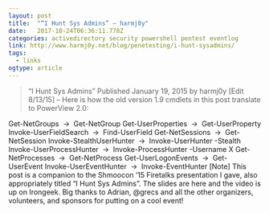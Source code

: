 ```yaml
---
layout: post 
title:  "“I Hunt Sys Admins” – harmj0y" 
date:   2017-10-24T06:36:11.778Z 
categories: activedirectory security powershell pentest eventlog
link: http://www.harmj0y.net/blog/penetesting/i-hunt-sysadmins/ 
tags:
  - links
ogtype: article 
---
```


> “I Hunt Sys Admins”
Published January 19, 2015 by harmj0y
[Edit 8/13/15] – Here is how the old version 1.9 cmdlets in this post translate to PowerView 2.0:

Get-NetGroups  ->  Get-NetGroup
Get-UserProperties  ->  Get-UserProperty
Invoke-UserFieldSearch  ->  Find-UserField
Get-NetSessions  ->  Get-NetSession
Invoke-StealthUserHunter  ->  Invoke-UserHunter -Stealth
Invoke-UserProcessHunter  ->  Invoke-ProcessHunter -Username X
Get-NetProcesses  ->  Get-NetProcess
Get-UserLogonEvents  ->  Get-UserEvent
Invoke-UserEventHunter  ->  Invoke-EventHunter
[Note] This post is a companion to the Shmoocon ’15 Firetalks presentation I gave, also appropriately titled “I Hunt Sys Admins”. The slides are here and the video is up on Irongeek. Big thanks to Adrian, @grecs and all the other organizers, volunteers, and sponsors for putting on a cool event!